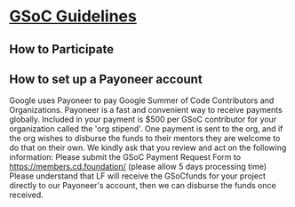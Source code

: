 # <span style="text-decoration:underline;">GSoC Guidelines</span>


## How to Participate


## How to set up a Payoneer account
Google uses Payoneer to pay Google Summer of Code Contributors and Organizations. Payoneer is a fast and convenient way to receive payments globally.
Included in your payment is $500 per GSoC contributor for your organization called the 'org stipend'. One payment is sent to the org, and if the org wishes to disburse the funds to their mentors they are welcome to do that on their own.
We kindly ask that you review and act on the following information:
Please submit the GSoC Payment Request Form to https://members.cd.foundation/  (please allow 5 days processing time)
Please understand that LF will receive the GSoCfunds for your project directly to our Payoneer's account, then we can disburse the funds once received.


